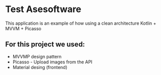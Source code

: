 # Test Asesoftware

This application is an example of how using a clean architecture Kotlin + MVVM + Picasso

## For this project we used:

* MVVMP design pattern
* Picasso - Upload images from the API
* Material desing (frontend)

